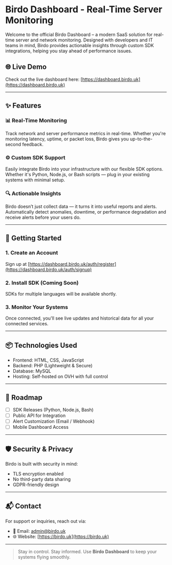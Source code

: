 # Birdo Dashboard - Real-Time Server Monitoring

Welcome to the official Birdo Dashboard – a modern SaaS solution for real-time server and network monitoring. Designed with developers and IT teams in mind, Birdo provides actionable insights through custom SDK integrations, helping you stay ahead of performance issues.

## 🌐 Live Demo
Check out the live dashboard here: [https://dashboard.birdo.uk](https://dashboard.birdo.uk)

---

## ✨ Features

### 📊 Real-Time Monitoring
Track network and server performance metrics in real-time. Whether you're monitoring latency, uptime, or packet loss, Birdo gives you up-to-the-second feedback.

### ⚙️ Custom SDK Support
Easily integrate Birdo into your infrastructure with our flexible SDK options. Whether it's Python, Node.js, or Bash scripts — plug in your existing systems with minimal setup.

### 🔍 Actionable Insights
Birdo doesn’t just collect data — it turns it into useful reports and alerts. Automatically detect anomalies, downtime, or performance degradation and receive alerts before your users do.

---

## 🚀 Getting Started

### 1. Create an Account
Sign up at [https://dashboard.birdo.uk/auth/register](https://dashboard.birdo.uk/auth/signup)

### 2. Install SDK (Coming Soon)
SDKs for multiple languages will be available shortly.

### 3. Monitor Your Systems
Once connected, you'll see live updates and historical data for all your connected services.

---

## 📦 Technologies Used

- Frontend: HTML, CSS, JavaScript
- Backend: PHP (Lightweight & Secure)
- Database: MySQL
- Hosting: Self-hosted on OVH with full control

---

## 📢 Roadmap

- [ ] SDK Releases (Python, Node.js, Bash)
- [ ] Public API for Integration
- [ ] Alert Customization (Email / Webhook)
- [ ] Mobile Dashboard Access

---

## 🛡️ Security & Privacy

Birdo is built with security in mind:
- TLS encryption enabled
- No third-party data sharing
- GDPR-friendly design

---

## 📬 Contact

For support or inquiries, reach out via:
- 📧 Email: admin@birdo.uk
- 🌐 Website: [https://birdo.uk](https://birdo.uk)

---

> Stay in control. Stay informed. Use **Birdo Dashboard** to keep your systems flying smoothly.
